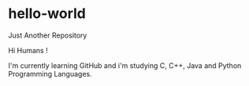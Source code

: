 # hello-world
Just Another Repository

Hi Humans !

I'm currently learning GitHub and i'm studying C, C++, Java and Python Programming Languages.
